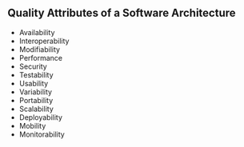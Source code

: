 ## Quality Attributes of a Software Architecture
- Availability
- Interoperability
- Modifiability
- Performance
- Security
- Testability
- Usability
- Variability
- Portability
- Scalability
- Deployability
- Mobility
- Monitorability
